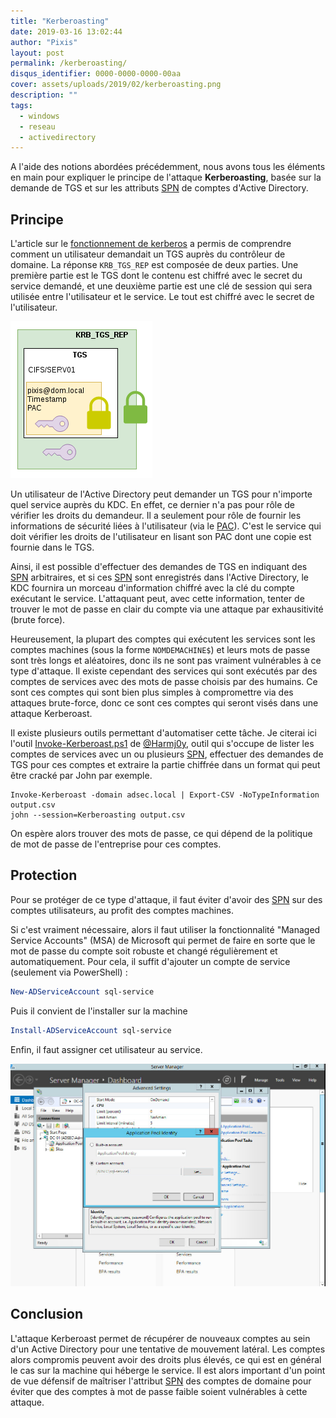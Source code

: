 ```yaml
---
title: "Kerberoasting"
date: 2019-03-16 13:02:44
author: "Pixis"
layout: post
permalink: /kerberoasting/
disqus_identifier: 0000-0000-0000-00aa
cover: assets/uploads/2019/02/kerberoasting.png
description: ""
tags:
  - windows
  - reseau
  - activedirectory
---
```


A l'aide des notions abordées précédemment, nous avons tous les éléments en main pour expliquer le principe de l'attaque **Kerberoasting**, basée sur la demande de TGS et sur les attributs [SPN](/service-principal-name-spn) de comptes d'Active Directory.

<!--more-->

## Principe

L'article sur le [fonctionnement de kerberos](/kerberos) a permis de comprendre comment un utilisateur demandait un TGS auprès du contrôleur de domaine. La réponse `KRB_TGS_REP` est composée de deux parties. Une première partie est le TGS dont le contenu est chiffré avec le secret du service demandé, et une deuxième partie est une clé de session qui sera utilisée entre l'utilisateur et le service. Le tout est chiffré avec le secret de l'utilisateur.

[![Ticket pour le service](/assets/uploads/2018/05/tgsrep.png)](/assets/uploads/2018/05/tgsrep.png)

Un utilisateur de l'Active Directory peut demander un TGS pour n'importe quel service auprès du KDC. En effet, ce dernier n'a pas pour rôle de vérifier les droits du demandeur. Il a seulement pour rôle de fournir les informations de sécurité liées à l'utilisateur (via le [PAC](/silver-golden-ticket/#pac)). C'est le service qui doit vérifier les droits de l'utilisateur en lisant son PAC dont une copie est fournie dans le TGS.

Ainsi, il est possible d'effectuer des demandes de TGS en indiquant des [SPN](/service-principal-name-spn) arbitraires, et si ces [SPN](/service-principal-name-spn) sont enregistrés dans l'Active Directory, le KDC fournira un morceau d'information chiffré avec la clé du compte exécutant le service. L'attaquant peut, avec cette information, tenter de trouver le mot de passe en clair du compte via une attaque par exhausitivité (brute force).

Heureusement, la plupart des comptes qui exécutent les services sont les comptes machines (sous la forme `NOMDEMACHINE$`) et leurs mots de passe sont très longs et aléatoires, donc ils ne sont pas vraiment vulnérables à ce type d'attaque. Il existe cependant des services qui sont exécutés par des comptes de services avec des mots de passe choisis par des humains. Ce sont ces comptes qui sont bien plus simples à compromettre via des attaques brute-force, donc ce sont ces comptes qui seront visés dans une attaque Kerberoast.

Il existe plusieurs outils permettant d'automatiser cette tâche. Je citerai ici l'outil [Invoke-Kerberoast.ps1](https://github.com/EmpireProject/Empire/blob/master/data/module_source/credentials/Invoke-Kerberoast.ps1) de [@Harmj0y](https://twitter.com/harmj0y), outil qui s'occupe de lister les comptes de services avec un ou plusieurs [SPN](/service-principal-name-spn), effectuer des demandes de TGS pour ces comptes et extraire la partie chiffrée dans un format qui peut être cracké par John par exemple.

```
Invoke-Kerberoast -domain adsec.local | Export-CSV -NoTypeInformation output.csv
john --session=Kerberoasting output.csv
```

On espère alors trouver des mots de passe, ce qui dépend de la politique de mot de passe de l'entreprise pour ces comptes.

## Protection

Pour se protéger de ce type d'attaque, il faut éviter d'avoir des [SPN](/service-principal-name-spn) sur des comptes utilisateurs, au profit des comptes machines.

Si c'est vraiment nécessaire, alors il faut utiliser la fonctionnalité "Managed Service Accounts" (MSA) de Microsoft qui permet de faire en sorte que le mot de passe du compte soit robuste et changé régulièrement et automatiquement. Pour cela, il suffit d'ajouter un compte de service (seulement via PowerShell) :

```powershell
New-ADServiceAccount sql-service
```

Puis il convient de l'installer sur la machine

```powershell
Install-ADServiceAccount sql-service
```

Enfin, il faut assigner cet utilisateur au service.

[![Assignation du compte de service](/assets/uploads/2019/02/set-account-service.png)](/assets/uploads/2019/02/set-account-service.png)

## Conclusion

L'attaque Kerberoast permet de récupérer de nouveaux comptes au sein d'un Active Directory pour une tentative de mouvement latéral. Les comptes alors compromis peuvent avoir des droits plus élevés, ce qui est en général le cas sur la machine qui héberge le service. Il est alors important d'un point de vue défensif de maîtriser l'attribut [SPN](/service-principal-name-spn) des comptes de domaine pour éviter que des comptes à mot de passe faible soient vulnérables à cette attaque.
